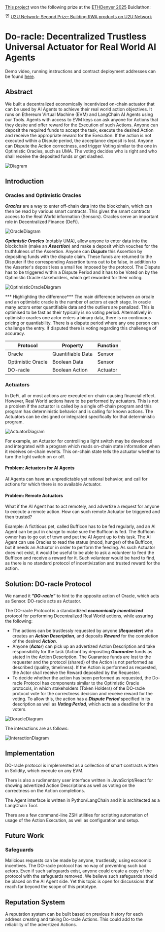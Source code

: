 [This project](https://devfolio.co/projects/doracle-4b9e) won the following prize at the [ETHDenver 2025](https://ethdenver2025.devfolio.co/overview) Buidlathon:

<svg width="1em" height="1em" viewBox="0 0 24 24" fill="none" xmlns="http://www.w3.org/2000/svg"><path d="M16.243 11.757l5.25-4.886a1.3 1.3 0 00.144-1.745l-1.247-1.62A1.3 1.3 0 0019.36 3H5m7 7l3-3m-3 3L9 7m3 3a6 6 0 100 12 6 6 0 000-12zm3-3H9m6 0l4-4M5 3a1.3 1.3 0 00-1.03.507L2.7 5.154a1.3 1.3 0 00.117 1.718l4.94 4.885M5 3l4 4" stroke="currentColor" stroke-width="1.5"></path></svg> [U2U Network: Second Prize: Building RWA products on U2U Network</a>](https://ethdenver2025.devfolio.co/projects?prizes=9c4deca78ff54180b69d7c0934c18f92&show_winners=false)

# Do-racle: Decentralized Trustless Universal Actuator for Real World AI Agents

Demo video, running instructions and contract deployment addresses can be found [here](./demo/README.md).

## Abstract

We built a decentralized economically incentivized on-chain actuator that can be used by AI Agents to achieve their real world action objectives. It runs on Ethereum Virtual Machine (EVM) and LangChain AI Agents using our Tools. Agents with access to EVM keys can ask anyone for Actions that they desire and offer reward for the Execution of such Actions. Anyone can deposit the required funds to accept the task, execute the desired Action and receive the appropriate reward for the Execution. If the action is not executed within a Dispute period, the acceptance deposit is lost. Anyone can Dispute the Action correctness, and trigger Voting similar to the one in Optimistic Oracles, such as UMA. The voting decides who is right and who shall receive the deposited funds or get slashed.

![Diagram](./Diagram.jpg)

## Introduction

### Oracles and Optimistic Oracles

***Oracles*** are a way to enter off-chain data into the blockchain, which can then be read by various smart contracts. This gives the smart contracts access to the Real World information (Sensors). Oracles serve an important role in Decentralized Finance (DeFi).

![OracleDiagram](./OracleDiagram.jpg)

***Optimistic Oracles*** (notably UMA), allow anyone to enter data into the blockchain (make an ***Assertion***) and make a deposit which vouches for the truthfulness of the Assertion. Anyone can ***Dispute*** this Assertion by depositing funds with the dispute claim. These funds are returned to the Disputer if the corresponding Assertion turns out to be false, in addition to the Asserter's deposit less a small fee imposed by the protocol. The Dispute has to be triggered within a Dispute Period and it has to be Voted on by the Optimistic Oracle stakeholders, which get rewarded for their voting.

![OptimisticOracleDiagram](./OptimisticOracleDiagram.jpg)

*** Highlighting the difference*** The main difference between an orcale and an optimistic oracle is the number of actors at each stage. In oracle many actors enter quantifiable data and the outliers are penalized. This is optimised to be fast as their typically is no voting period. Alternatively in optimistic oracles one actor enters a binary data, there is no continuous pricing or quantiability. There is a dispute period where any one person can challenge the entry. If disputed there is voting regarding this challenege of accuracy.

| Protocol          | Property          | Function |
|-------------------|-------------------|----------|
| Oracle            | Quantifiable Data | Sensor   |
| Optimistic Oracle | Boolean Data      | Sensor   |
| DO-racle          | Boolean Action    | Actuator |

### Actuators

In DeFi, all or most actions are executed on-chain causing financial effect. However, Real World actions have to be performed by actuators. This is not a problem if the actuator is called by a single off-chain program and this program has deterministic behavior and is calling for known actions. The Actuators can be designed or integrated specifically for that deterministic program.

![ActuatorDiagram](./ActuatorDiagram.jpg)

For example, an Actuator for controlling a light switch may be developed and integrated with a program which reads on-chain state information when it receives on-chain events. This on-chain state tells the actuator whether to turn the light switch on or off.

#### Problem: Actuators for AI Agents

AI Agents can have an unpredictable yet rational behavior, and call for actions for which there is no available Actuator.

#### Problem: Remote Actuators

What if the AI Agent has to act remotely, and advertize a request for anyone to execute a remote action. How can such remote Actuator be triggered and then trusted?

Example: A fictitious pet, called Bufficon has to be fed regularly, and an AI Agent can be put in charge to make sure the Bufficon is fed. The Bufficon owner has to go out of town and put the AI Agent up to this task. The AI Agent can use Oracles to read the status (mood, hunger) of the Bufficon, but it needs an Actuator in order to perform the feeding. As such Actuator does not exist, it would be useful to be able to ask a volunteer to feed the Bufficon and receive a reward for it. Such volunteer would be hard to find, as there is no standard protocol of incentivization and trusted reward for the action.

## Solution: DO-racle Protocol

We named it ***"DO-racle"*** to hint to the opposite action of Oracle, which acts as Sensor. DO-racle acts as Actuator.

The DO-racle Protocol is a standardized ***economically incentivized*** protocol for performing Decentralized Real World actions, while assuring the following:
-  The actions can be trustlessly requested by anyone (***Requester***) who creates an ***Action Description***, and deposits ***Reward*** for the completion of the desired ***Action***.
- Anyone (***Actor***) can pick up an advertized Action Description and take responsibility for the task (Action) by depositing ***Guarantee*** funds as stated in the Action Description. The Guarantee funds are lost to the requester and the protocol (shared) of the Action is not performed as described (quality, timeliness). If the Action is performed as requested, the Actor shall receive the Reward deposited by the Requester.
- To decide whether the action has been performed as requested, the Do-racle Protocol has components similar to the Optimistic Oracle protocols, in which stakeholders (Token Holders) of the DO-racle protocol vote for the correctness decision and receive reward for the voting. To allow this, the action has a ***Dispute Period*** specified in its description as well as ***Voting Period***, which acts as a deadline for the voters.

![DoracleDiagram](./DOracleDiagram.jpg)

The interactions are as follows:

![InteractionDiagram](./interactionDiagram.jpg)

## Implementation

DO-racle protocol is implemented as a collection of smart contracts written in Solidity, which execute on any EVM. 

There is also a rudimentary user interface written in JavaScript/React for showing advertized Action Descriptions as well as voting on the correctness on the Action completions.

The Agent interface is written in Python/LangChain and it is architected as a LangChain Tool.

There are a few command-line ZSH utilities for scripting automation of usage of the Action Execution, as well as configuration and setup.

## Future Work

### Safeguards

Malicious requests can be made by anyone, trustlessly, using economic incentives. The DO-racle protocol has no way of preventing such bad actors. Even if such safeguards exist, anyone could create a copy of the protocol with the safeguards removed. We believe such safeguards should be placed on the AI Agent side. Yet this topic is open for discussions that reach far beyond the scope of this prototype.

## Reputation System

A reputation system can be built based on previous history for each address creating and taking Do-racle Actions. This could add to the reliability of the advertized Actions.